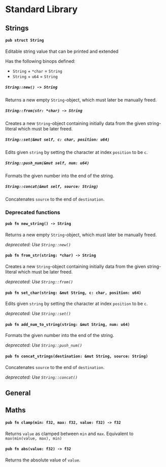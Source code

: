 # Standard Library

## Strings

#### `pub struct String`

Editable string value that can be printed and extended

Has the following binops defined:
- `String` + `*char` = `String`
- `String` + `u64` = `String`

##### `String::new() -> String`

Returns a new empty `String`-object, which must later be manually freed.

##### `String::from(str: *char) -> String`

Creates a new `String`-object containing initially data from the given string-literal which must be later freed.

##### `String::set(&mut self, c: char, position: u64)`

Edits given `string` by setting the character at index `position` to be `c`.

##### `String::push_num(&mut self, num: u64)`

Formats the given number into the end of the string.

##### `String::concat(&mut self, source: String)`

Concatenates `source` to the end of `destination`.

### Deprecated functions

#### `pub fn new_string() -> String`

Returns a new empty `String`-object, which must later be manually freed.

_deprecated: Use `String::new()`_

#### `pub fn from_str(string: *char) -> String`

Creates a new `String`-object containing initially data from the given string-literal which must be later freed.

_deprecated: Use `String::from()`_

#### `pub fn set_char(string: &mut String, c: char, position: u64)`

Edits given `string` by setting the character at index `position` to be `c`.

_deprecated: Use `String::set()`_

#### `pub fn add_num_to_string(string: &mut String, num: u64)`

Formats the given number into the end of the string.

_deprecated: Use `String::push_num()`_

#### `pub fn concat_strings(destination: &mut String, source: String)`

Concatenates `source` to the end of `destination`.

_deprecated: Use `String::concat()`_

## General

## Maths

#### `pub fn clamp(min: f32, max: f32, value: f32) -> f32`

Returns `value` as clamped between `min` and `max`. Equivalent to `max(min(value, max), min)`

#### `pub fn abs(value: f32) -> f32`

Returns the absolute value of `value`.